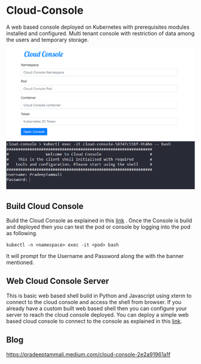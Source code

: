 # Cloud-Console
A web based console deployed on Kubernetes with prerequisites modules installed and configured. Multi tenant console with restriction of data among the users and  temporary storage.

![Cloud Console Server image](https://github.com/PradeepTammali/Cloud-Console/blob/main/CloudConsoleServer.PNG)
![Cloud Console image](https://github.com/PradeepTammali/Cloud-Console/blob/main/CloudConsole.PNG)
## Build Cloud Console
Build the Cloud Console as explained in this [link](https://github.com/PradeepTammali/Cloud-Console/tree/main/Console) . Once the Console is build and deployed then you can test the pod or console by logging into the pod as following.
```
kubectl -n <namespace> exec -it <pod> bash
```
It will prompt for the Username and Password along the with the banner mentioned.

## Web Cloud Console Server
This is basic web based shell build in Python and Javascript using xterm to connect to the cloud console and access the shell from browser. If you already have a custom built web based shell then you can configure your server to reach the cloud console deployed. You can deploy a simple web based cloud console to connect to the console as explained in this [link](https://github.com/PradeepTammali/Cloud-Console/tree/main/ConsoleServer).

## Blog
https://pradeeptammali.medium.com/cloud-console-2e2a91961a1f
